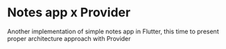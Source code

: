 # Notes app x Provider
Another implementation of simple notes app in Flutter, this time to present proper architecture approach with Provider

